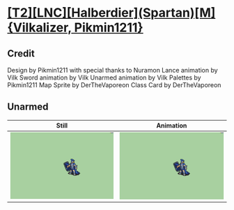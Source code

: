 # [\[T2\]\[LNC\]\[Halberdier\]\(Spartan\)\[M\]{Vilkalizer, Pikmin1211}](../)

## Credit

Design by Pikmin1211 with special thanks to Nuramon
Lance animation by Vilk
Sword animation by Vilk
Unarmed animation by Vilk
Palettes by Pikmin1211
Map Sprite by DerTheVaporeon
Class Card by DerTheVaporeon
	
## Unarmed

| Still | Animation |
| :---: | :-------: |
| ![Unarmed still](./Unarmed_000.png) | ![Unarmed animation](./Unarmed.gif) |
